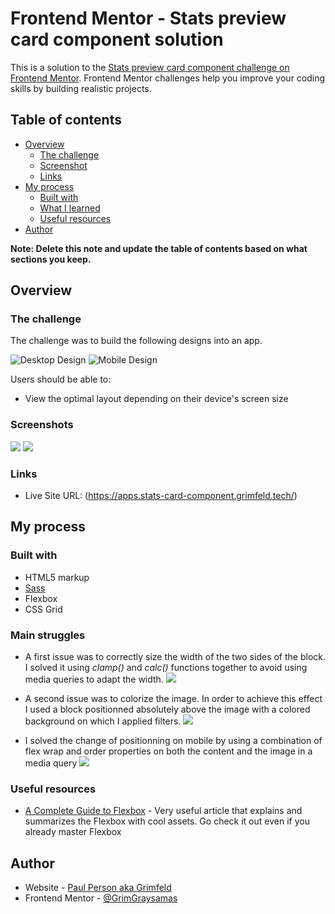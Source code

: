 # Frontend Mentor - Stats preview card component solution

This is a solution to the [Stats preview card component challenge on Frontend Mentor](https://www.frontendmentor.io/challenges/stats-preview-card-component-8JqbgoU62). Frontend Mentor challenges help you improve your coding skills by building realistic projects.

## Table of contents

- [Overview](#overview)
  - [The challenge](#the-challenge)
  - [Screenshot](#screenshot)
  - [Links](#links)
- [My process](#my-process)
  - [Built with](#built-with)
  - [What I learned](#what-i-learned)
  - [Useful resources](#useful-resources)
- [Author](#author)

**Note: Delete this note and update the table of contents based on what sections you keep.**

## Overview

### The challenge

The challenge was to build the following designs into an app.

![Desktop Design](https://apps.stats-card-component.grimfeld.tech/design/desktop-design.jpg)
![Mobile Design](https://apps.stats-card-component.grimfeld.tech/design/mobile-design.jpg)

Users should be able to:

- View the optimal layout depending on their device's screen size

### Screenshots

![](https://apps.stats-card-component.grimfeld.tech/assets/solution-preview.png)
![](https://apps.stats-card-component.grimfeld.tech/assets/solution-mobile-preview.png)

### Links

- Live Site URL: (https://apps.stats-card-component.grimfeld.tech/)

## My process

### Built with

- HTML5 markup
- [Sass](https://sass-lang.com/)
- Flexbox
- CSS Grid

### Main struggles

- A first issue was to correctly size the width of the two sides of the block. I solved it using _clamp()_ and _calc()_ functions together to avoid using media queries to adapt the width.
  ![](https://apps.stats-card-component.grimfeld.tech/assets/clamp.png)

- A second issue was to colorize the image. In order to achieve this effect I used a block positionned absolutely above the image with a colored background on which I applied filters.
  ![](https://apps.stats-card-component.grimfeld.tech/assets/colorizer.png)
- I solved the change of positionning on mobile by using a combination of flex wrap and order properties on both the content and the image in a media query
  ![](https://apps.stats-card-component.grimfeld.tech/assets/position.png)

### Useful resources

- [A Complete Guide to Flexbox](https://css-tricks.com/snippets/css/a-guide-to-flexbox/) - Very useful article that explains and summarizes the Flexbox with cool assets. Go check it out even if you already master Flexbox

## Author

- Website - [Paul Person aka Grimfeld](https://grimfeld.tech)
- Frontend Mentor - [@GrimGraysamas](https://www.frontendmentor.io/profile/GrimGraysamas)
